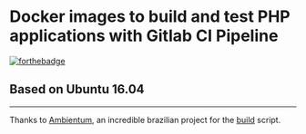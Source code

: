 # Docker images to build and test PHP applications with Gitlab CI Pipeline

[![forthebadge](http://forthebadge.com/images/badges/built-by-developers.svg)](http://forthebadge.com)


## Based on Ubuntu 16.04

---

Thanks to [Ambientum](https://github.com/codecasts/ambientum), an incredible brazilian project for the [build](https://github.com/codecasts/ambientum/blob/master/build.sh) script.
